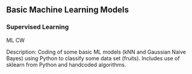 ## Basic Machine Learning Models

### Supervised Learning
ML CW

Description: Coding of some basic ML models (kNN and Gaussian Naive Bayes) using Python to classify some data set (fruits). Includes use of sklearn from Python and handcoded algorithms.

